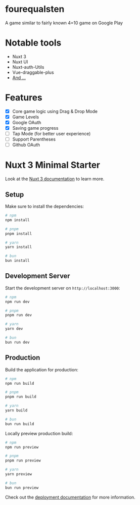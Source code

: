 # fourequalsten
A game similar to fairly known 4=10 game on Google Play
# Notable tools
- Nuxt 3
- Nuxt UI
- Nuxt-auth-Utils
- Vue-draggable-plus
- [And ...](https://github.com/ParsaJR/fourequalsten/blob/master/package-lock.json)
# Features

- [X] Core game logic using Drag & Drop Mode
- [X] Game Levels
- [X] Google OAuth
- [X] Saving game progress
- [ ] Tap Mode (for better user experience)
- [ ] Support Parentheses
- [ ] Github OAuth

# Nuxt 3 Minimal Starter

Look at the [Nuxt 3 documentation](https://nuxt.com/docs/getting-started/introduction) to learn more.

## Setup

Make sure to install the dependencies:

```bash
# npm
npm install

# pnpm
pnpm install

# yarn
yarn install

# bun
bun install
```

## Development Server

Start the development server on `http://localhost:3000`:

```bash
# npm
npm run dev

# pnpm
pnpm run dev

# yarn
yarn dev

# bun
bun run dev
```

## Production

Build the application for production:

```bash
# npm
npm run build

# pnpm
pnpm run build

# yarn
yarn build

# bun
bun run build
```

Locally preview production build:

```bash
# npm
npm run preview

# pnpm
pnpm run preview

# yarn
yarn preview

# bun
bun run preview
```

Check out the [deployment documentation](https://nuxt.com/docs/getting-started/deployment) for more information.
